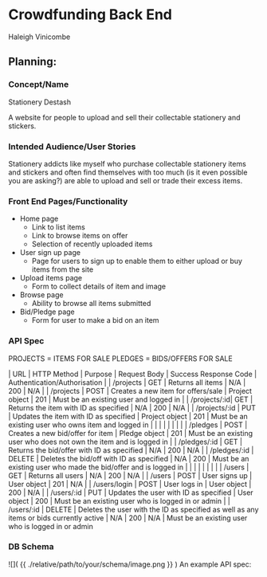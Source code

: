 # Crowdfunding Back End
Haleigh Vinicombe

## Planning:
### Concept/Name
Stationery Destash

A website for people to upload and sell their collectable stationery and stickers.

### Intended Audience/User Stories
Stationery addicts like myself who purchase collectable stationery items and stickers and often find themselves with too much (is it even possible you are asking?) are able to upload and sell or trade their excess items.

### Front End Pages/Functionality
- Home page
    - Link to list items
    - Link to browse items on offer
    - Selection of recently uploaded items
- User sign up page
    - Page for users to sign up to enable them to either upload or buy items from the site
- Upload items page
    - Form to collect details of item and image
- Browse page
    - Ability to browse all items submitted
-  Bid/Pledge page
    - Form for user to make a bid on an item 

### API Spec
PROJECTS = ITEMS FOR SALE
PLEDGES = BIDS/OFFERS FOR SALE

| URL | HTTP Method | Purpose | Request Body | Success Response Code | Authentication/Authorisation |
| /projects | GET | Returns all items | N/A | 200 | N/A |
| /projects | POST | Creates a new item for offers/sale | Project object | 201 | Must be an existing user and logged in |
| /projects/:id| GET | Returns the item with ID as specified | N/A | 200 | N/A |
| /projects/:id | PUT | Updates the item with ID as specified | Project object | 201 | Must be an existing user who owns item and logged in |
| |  |    |  |  |  |
| /pledges | POST | Creates a new bid/offer for item | Pledge object | 201 | Must be an existing user who does not own the item and is logged in |
| /pledges/:id | GET | Returns the bid/offer with ID as specified | N/A | 200 | N/A |
| /pledges/:id | DELETE | Deletes the bid/off with ID as specified | N/A | 200 | Must be an existing user who made the bid/offer and is logged in |
| |  |    |  |  |  |
| /users | GET | Returns all users | N/A | 200 | N/A |
| /users | POST | User signs up | User object | 201 | N/A |
| /users/login | POST | User logs in | User object | 200 | N/A |
| /users/:id | PUT | Updates the user with ID as specified | User object | 200 | Must be an existing user who is logged in or admin |
| /users/:id | DELETE | Deletes the user with the ID as specified as well as any items or bids currently active | N/A | 200 | N/A | Must be an existing user who is logged in or admin

### DB Schema
![]( {{ ./relative/path/to/your/schema/image.png }} )
An example API spec:
